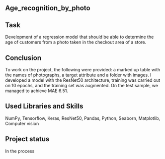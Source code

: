 ## Age_recognition_by_photo

## Task
Development of a regression model that should be able to determine the age of customers from a photo taken in the checkout area of ​​a store.

## Conclusion
To work on the project, the following were provided: a marked up table with the names of photographs, a target attribute and a folder with images.
I developed a model with the ResNet50 architecture, training was carried out on 10 epochs, and the training set was augmented.
On the test sample, we managed to achieve MAE 6.51.

## Used Libraries and Skills
NumPy, 
Tensorflow, 
Keras, 
ResNet50, 
Pandas, 
Python, 
Seaborn, 
Matplotlib,
Computer vision 

## Project status
In the process
